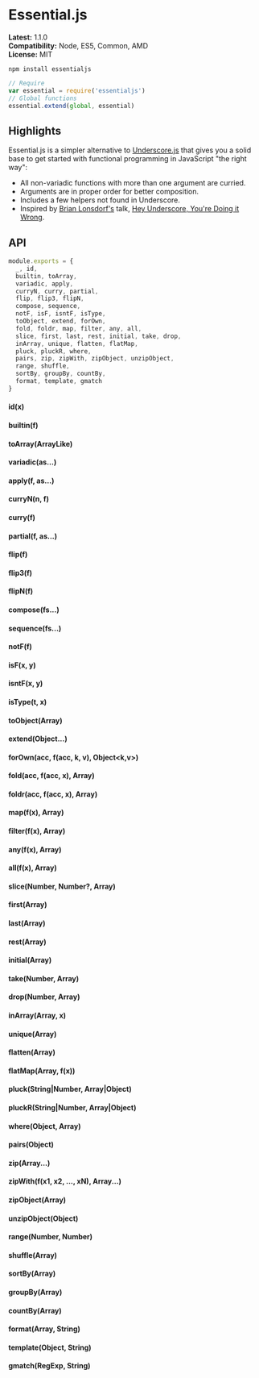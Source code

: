 # Essential.js

**Latest:** 1.1.0  
**Compatibility:** Node, ES5, Common, AMD  
**License:** MIT

```
npm install essentialjs
```

```javascript
// Require
var essential = require('essentialjs')
// Global functions
essential.extend(global, essential)
```

## Highlights

Essential.js is a simpler alternative to [Underscore.js](http://underscorejs.org/) that gives you a solid base to get started with functional programming in JavaScript "the right way":

- All non-variadic functions with more than one argument are curried.
- Arguments are in proper order for better composition.
- Includes a few helpers not found in Underscore.
- Inspired by [Brian Lonsdorf's](https://github.com/DrBoolean) talk, [Hey Underscore, You're Doing it Wrong](https://www.youtube.com/watch?v=m3svKOdZijA).

## API

```javascript
module.exports = {
  _, id,
  builtin, toArray,
  variadic, apply,
  curryN, curry, partial,
  flip, flip3, flipN,
  compose, sequence,
  notF, isF, isntF, isType,
  toObject, extend, forOwn,
  fold, foldr, map, filter, any, all,
  slice, first, last, rest, initial, take, drop,
  inArray, unique, flatten, flatMap,
  pluck, pluckR, where,
  pairs, zip, zipWith, zipObject, unzipObject,
  range, shuffle,
  sortBy, groupBy, countBy,
  format, template, gmatch
}
```

#### id(x)
#### builtin(f)
#### toArray(ArrayLike)
#### variadic(as...)
#### apply(f, as...)
#### curryN(n, f)
#### curry(f)
#### partial(f, as...)
#### flip(f)
#### flip3(f)
#### flipN(f)
#### compose(fs...)
#### sequence(fs...)
#### notF(f)
#### isF(x, y)
#### isntF(x, y)
#### isType(t, x)
#### toObject(Array)
#### extend(Object...)
#### forOwn(acc, f(acc, k, v), Object<k,v>)
#### fold(acc, f(acc, x), Array<x>)
#### foldr(acc, f(acc, x), Array<x>)
#### map(f(x), Array<x>)
#### filter(f(x), Array<x>)
#### any(f(x), Array<x>)
#### all(f(x), Array<x>)
#### slice(Number, Number?, Array)
#### first(Array)
#### last(Array)
#### rest(Array)
#### initial(Array)
#### take(Number, Array)
#### drop(Number, Array)
#### inArray(Array, x)
#### unique(Array)
#### flatten(Array)
#### flatMap(Array<x>, f(x))
#### pluck(String|Number, Array|Object)
#### pluckR(String|Number, Array|Object)
#### where(Object, Array<Object>)
#### pairs(Object)
#### zip(Array...)
#### zipWith(f(x1, x2, ..., xN), Array<x>...)
#### zipObject(Array<Array>)
#### unzipObject(Object)
#### range(Number, Number)
#### shuffle(Array)
#### sortBy(Array)
#### groupBy(Array)
#### countBy(Array)
#### format(Array, String)
#### template(Object, String)
#### gmatch(RegExp, String)